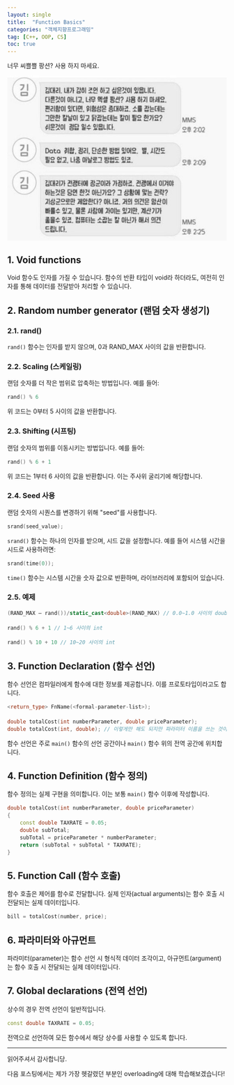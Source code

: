 ```yaml
---
layout: single
title:  "Function Basics"
categories: "객체지향프로그래밍"
tag: [C++, OOP, CS]
toc: true
---
```

너무 씨쁠쁠 팡션? 사용 하지 마세요.

![Don't Use Functions](https://raw.githubusercontent.com/mshsuie/mshsuie.github.io/master/assets/images/dont_use_functions.jpeg)

## 1. Void functions

Void 함수도 인자를 가질 수 있습니다. 함수의 반환 타입이 void라 하더라도, 여전히 인자를 통해 데이터를 전달받아 처리할 수 있습니다.

## 2. Random number generator (랜덤 숫자 생성기)

### 2.1. rand()

`rand()` 함수는 인자를 받지 않으며, 0과 RAND_MAX 사이의 값을 반환합니다.

### 2.2. Scaling (스케일링)

랜덤 숫자를 더 작은 범위로 압축하는 방법입니다. 예를 들어:

```cpp
rand() % 6
```

위 코드는 0부터 5 사이의 값을 반환합니다.

### 2.3. Shifting (시프팅)

랜덤 숫자의 범위를 이동시키는 방법입니다. 예를 들어:

```cpp
rand() % 6 + 1
```

위 코드는 1부터 6 사이의 값을 반환합니다. 이는 주사위 굴리기에 해당합니다.

### 2.4. Seed 사용

랜덤 숫자의 시퀀스를 변경하기 위해 "seed"를 사용합니다.

```cpp
srand(seed_value);
```

`srand()` 함수는 하나의 인자를 받으며, 시드 값을 설정합니다. 예를 들어 시스템 시간을 시드로 사용하려면:

```cpp
srand(time(0));
```

`time()` 함수는 시스템 시간을 숫자 값으로 반환하며, <ctime> 라이브러리에 포함되어 있습니다.

### 2.5. 예제

```cpp
(RAND_MAX – rand())/static_cast<double>(RAND_MAX) // 0.0~1.0 사이의 double

rand() % 6 + 1 // 1~6 사이의 int

rand() % 10 + 10 // 10~20 사이의 int
```

## 3. Function Declaration (함수 선언)

함수 선언은 컴파일러에게 함수에 대한 정보를 제공합니다. 이를 프로토타입이라고도 합니다.

```cpp
<return_type> FnName(<formal-parameter-list>);

double totalCost(int numberParameter, double priceParameter);
double totalCost(int, double); // 이렇게만 해도 되지만 파라미터 이름을 쓰는 것이 좋습니다.
```

함수 선언은 주로 `main()` 함수의 선언 공간이나 `main()` 함수 위의 전역 공간에 위치합니다.

## 4. Function Definition (함수 정의)

함수 정의는 실제 구현을 의미합니다. 이는 보통 `main()` 함수 이후에 작성합니다.

```cpp
double totalCost(int numberParameter, double priceParameter)
{
    const double TAXRATE = 0.05;
    double subTotal;
    subTotal = priceParameter * numberParameter;
    return (subTotal + subTotal * TAXRATE);
}
```

## 5. Function Call (함수 호출)

함수 호출은 제어를 함수로 전달합니다. 실제 인자(actual arguments)는 함수 호출 시 전달되는 실제 데이터입니다.

```cpp
bill = totalCost(number, price);
```

## 6. 파라미터와 아규먼트

파라미터(parameter)는 함수 선언 시 형식적 데이터 조각이고, 아규먼트(argument)는 함수 호출 시 전달되는 실제 데이터입니다.

## 7. Global declarations (전역 선언)

상수의 경우 전역 선언이 일반적입니다.

```cpp
const double TAXRATE = 0.05;
```

전역으로 선언하여 모든 함수에서 해당 상수를 사용할 수 있도록 합니다.

---

읽어주셔서 감사합니당.

다음 포스팅에서는 제가 가장 헷갈렸던 부분인 overloading에 대해 학습해보겠습니다!
